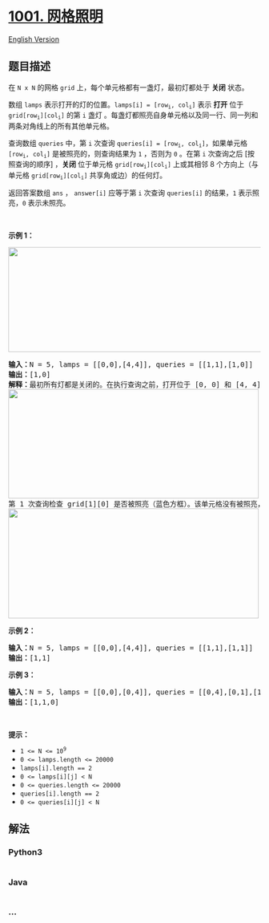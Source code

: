 # [1001. 网格照明](https://leetcode-cn.com/problems/grid-illumination)

[English Version](https://github.com/yanglr/leetcode-ac/blob/master/assets/1000-1099/1001.Grid%20Illumination/README_EN.md)

## 题目描述

<!-- 这里写题目描述 -->

<p>在 <code>N x N</code> 的网格 <code>grid</code> 上，每个单元格都有一盏灯，最初灯都处于 <strong>关闭</strong> 状态。</p>

<p>数组 <code>lamps</code> 表示打开的灯的位置。<code>lamps[i] = [row<sub>i</sub>, col<sub>i</sub>]</code> 表示 <strong>打开</strong> 位于 <code>grid[row<sub>i</sub>][col<sub>i</sub>]</code> 的第 <code>i</code> 盏灯 。每盏灯都照亮自身单元格以及同一行、同一列和两条对角线上的所有其他单元格。</p>

<p>查询数组 <code>queries</code> 中，第 <code>i</code> 次查询 <code>queries[i] = [row<sub>i</sub>, col<sub>i</sub>]</code>，如果单元格 <code>[row<sub>i</sub>, col<sub>i</sub>]</code> 是被照亮的，则查询结果为 <code>1</code> ，否则为 <code>0</code> 。在第 <code>i</code> 次查询之后 [按照查询的顺序] ，<strong>关闭</strong> 位于单元格 <code>grid[row<sub>i</sub>][col<sub>i</sub>]</code> 上或其相邻 8 个方向上（与单元格 <code>grid[row<sub>i</sub>][col<sub>i</sub>]</code> 共享角或边）的任何灯。</p>

<p>返回答案数组 <code>ans</code> ， <code>answer[i]</code> 应等于第 <code>i</code> 次查询 <code>queries[i]</code> 的结果，<code>1</code> 表示照亮，<code>0</code> 表示未照亮。</p>

<p> </p>

<p><strong>示例 1：</strong></p>
<img alt="" src="https://cdn.jsdelivr.net/gh/yanglr/leetcode-ac@master/assets/1000-1099/1001.Grid%20Illumination/images/illu_1.jpg" style="width: 750px; height: 209px;" />
<pre>
<strong>输入：</strong>N = 5, lamps = [[0,0],[4,4]], queries = [[1,1],[1,0]]
<strong>输出：</strong>[1,0]
<strong>解释：</strong>最初所有灯都是关闭的。在执行查询之前，打开位于 [0, 0] 和 [4, 4] 的灯。第 0 次查询检查 grid[1][1] 是否被照亮（蓝色方框）。该单元格被照亮，所以 ans[0] = 1 。然后，关闭红色方框中的所有灯。
<img alt="" src="https://cdn.jsdelivr.net/gh/yanglr/leetcode-ac@master/assets/1000-1099/1001.Grid%20Illumination/images/illu_step1.jpg" style="width: 500px; height: 218px;" />
第 1 次查询检查 grid[1][0] 是否被照亮（蓝色方框）。该单元格没有被照亮，所以 ans[1] = 0 。然后，关闭红色矩形中的所有灯。
<img alt="" src="https://cdn.jsdelivr.net/gh/yanglr/leetcode-ac@master/assets/1000-1099/1001.Grid%20Illumination/images/illu_step2.jpg" style="width: 500px; height: 219px;" />
</pre>

<p><strong>示例 2：</strong></p>

<pre>
<strong>输入：</strong>N = 5, lamps = [[0,0],[4,4]], queries = [[1,1],[1,1]]
<strong>输出：</strong>[1,1]
</pre>

<p><strong>示例 3：</strong></p>

<pre>
<strong>输入：</strong>N = 5, lamps = [[0,0],[0,4]], queries = [[0,4],[0,1],[1,4]]
<strong>输出：</strong>[1,1,0]
</pre>

<p> </p>

<p><strong>提示：</strong></p>

<ul>
	<li><code>1 <= N <= 10<sup>9</sup></code></li>
	<li><code>0 <= lamps.length <= 20000</code></li>
	<li><code>lamps[i].length == 2</code></li>
	<li><code>0 <= lamps[i][j] < N</code></li>
	<li><code>0 <= queries.length <= 20000</code></li>
	<li><code>queries[i].length == 2</code></li>
	<li><code>0 <= queries[i][j] < N</code></li>
</ul>


## 解法

<!-- 这里可写通用的实现逻辑 -->

<!-- tabs:start -->

### **Python3**

<!-- 这里可写当前语言的特殊实现逻辑 -->

```python

```

### **Java**

<!-- 这里可写当前语言的特殊实现逻辑 -->

```java

```

### **...**

```

```

<!-- tabs:end -->
<!-- tabs:end -->
